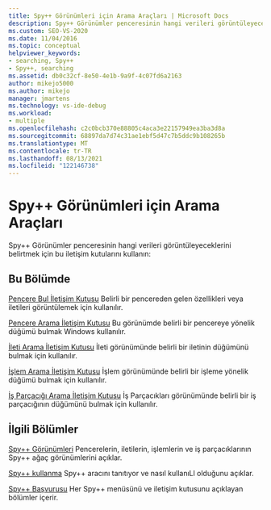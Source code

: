 ```yaml
---
title: Spy++ Görünümleri için Arama Araçları | Microsoft Docs
description: Spy++ Görünümler penceresinin hangi verileri görüntüleyeceklerini belirten iletişim kutularına bakın. İletişim kutuları Pencere Bul, Pencere Arama, İleti Arama, İşlem Arama ve İş Parçacığı Arama'dır.
ms.custom: SEO-VS-2020
ms.date: 11/04/2016
ms.topic: conceptual
helpviewer_keywords:
- searching, Spy++
- Spy++, searching
ms.assetid: db0c32cf-8e50-4e1b-9a9f-4c07fd6a2163
author: mikejo5000
ms.author: mikejo
manager: jmartens
ms.technology: vs-ide-debug
ms.workload:
- multiple
ms.openlocfilehash: c2c0bcb370e88805c4aca3e22157949ea3ba3d8a
ms.sourcegitcommit: 68897da7d74c31ae1ebf5d47c7b5ddc9b108265b
ms.translationtype: MT
ms.contentlocale: tr-TR
ms.lasthandoff: 08/13/2021
ms.locfileid: "122146738"
---
```

# <a name="search-tools-for-spy-views"></a>Spy++ Görünümleri için Arama Araçları
Spy++ Görünümler penceresinin hangi verileri görüntüleyeceklerini belirtmek için bu iletişim kutularını kullanın:

## <a name="in-this-section"></a>Bu Bölümde
 [Pencere Bul İletişim Kutusu](../debugger/find-window-dialog-box.md) Belirli bir pencereden gelen özellikleri veya iletileri görüntülemek için kullanılır.

 [Pencere Arama İletişim Kutusu](../debugger/window-search-dialog-box.md) Bu görünümde belirli bir pencereye yönelik düğümü bulmak Windows kullanılır.

 [İleti Arama İletişim Kutusu](../debugger/message-search-dialog-box.md) İleti görünümünde belirli bir iletinin düğümünü bulmak için kullanılır.

 [İşlem Arama İletişim Kutusu](../debugger/process-search-dialog-box.md) İşlem görünümünde belirli bir işleme yönelik düğümü bulmak için kullanılır.

 [İş Parçacığı Arama İletişim Kutusu](../debugger/thread-search-dialog-box.md) İş Parçacıkları görünümünde belirli bir iş parçacığının düğümünü bulmak için kullanılır.

## <a name="related-sections"></a>İlgili Bölümler
 [Spy++ Görünümleri](../debugger/spy-increment-views.md) Pencerelerin, iletilerin, işlemlerin ve iş parçacıklarının Spy++ ağaç görünümlerini açıklar.

 [Spy++ kullanma](../debugger/using-spy-increment.md) Spy++ aracını tanıtıyor ve nasıl kullanıLl olduğunu açıklar.

 [Spy++ Başvurusu](../debugger/spy-increment-reference.md) Her Spy++ menüsünü ve iletişim kutusunu açıklayan bölümler içerir.